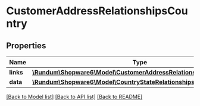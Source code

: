 # CustomerAddressRelationshipsCountry

## Properties
Name | Type | Description | Notes
------------ | ------------- | ------------- | -------------
**links** | [**\Rundum\Shopware6\Model\CustomerAddressRelationshipsCountryLinks**](CustomerAddressRelationshipsCountryLinks.md) |  | [optional] 
**data** | [**\Rundum\Shopware6\Model\CountryStateRelationshipsCountryData**](CountryStateRelationshipsCountryData.md) |  | [optional] 

[[Back to Model list]](../../README.md#documentation-for-models) [[Back to API list]](../../README.md#documentation-for-api-endpoints) [[Back to README]](../../README.md)

